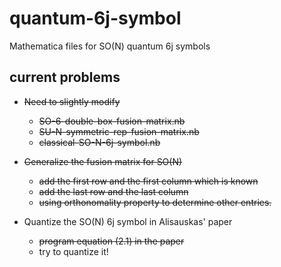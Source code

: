 # quantum-6j-symbol
Mathematica files for SO(N) quantum 6j symbols

## current problems
- ~~Need to slightly modify~~
   - ~~SO-6-double-box-fusion-matrix.nb~~
   - ~~SU-N-symmetric-rep-fusion-matrix.nb~~
   - ~~classical-SO-N-6j-symbol.nb~~

- ~~Generalize the fusion matrix for SO(N)~~
   - ~~add the first row and the first column which is known~~
   - ~~add the last row and the last column~~
   - ~~using orthonomality property to determine other entries.~~
   
 - Quantize the SO(N) 6j symbol in Alisauskas' paper
    - ~~program equation (2.1) in the paper~~
    - try to quantize it!

